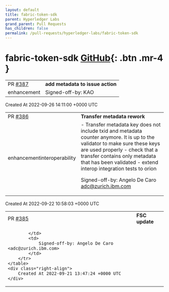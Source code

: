 ```yaml
---
layout: default
title: fabric-token-sdk
parent: Hyperledger Labs
grand_parent: Pull Requests
has_children: false
permalink: /pull-requests/hyperledger-labs/fabric-token-sdk
---
```


# fabric-token-sdk <span class="fs-3 right-align">[GitHub](https://github.com/hyperledger-labs/fabric-token-sdk){: .btn .mr-4 }</span>


<div>
    <table>
        <tr>
            <td>
                PR <a href="https://github.com/hyperledger-labs/fabric-token-sdk/pull/387" class=".btn">#387</a>
            </td>
            <td>
                <b>
                    add metadata to issue action
                </b>
            </td>
        </tr>
        <tr>
            <td>
                <span class="chip">enhancement</span>
            </td>
            <td>
                Signed-off-by: KAO <kao@zurich.ibm.com>
            </td>
        </tr>
    </table>
    <div class="right-align">
        Created At 2022-09-26 14:11:00 +0000 UTC
    </div>
</div>

<div>
    <table>
        <tr>
            <td>
                PR <a href="https://github.com/hyperledger-labs/fabric-token-sdk/pull/386" class=".btn">#386</a>
            </td>
            <td>
                <b>
                    Transfer metadata rework
                </b>
            </td>
        </tr>
        <tr>
            <td>
                <span class="chip">enhancement</span><span class="chip">interoperability</span>
            </td>
            <td>
                - Transfer metadata key does not include txid and metadata counter anymore. It is up to the validator to make sure these keys are used properly
- check that a transfer contains only metadata that has been validated
- extend interop integration tests to orion

Signed-off-by: Angelo De Caro <adc@zurich.ibm.com>
            </td>
        </tr>
    </table>
    <div class="right-align">
        Created At 2022-09-22 10:58:03 +0000 UTC
    </div>
</div>

<div>
    <table>
        <tr>
            <td>
                PR <a href="https://github.com/hyperledger-labs/fabric-token-sdk/pull/385" class=".btn">#385</a>
            </td>
            <td>
                <b>
                    FSC update
                </b>
            </td>
        </tr>
        <tr>
            <td>
                
            </td>
            <td>
                Signed-off-by: Angelo De Caro <adc@zurich.ibm.com>
            </td>
        </tr>
    </table>
    <div class="right-align">
        Created At 2022-09-21 13:47:24 +0000 UTC
    </div>
</div>

